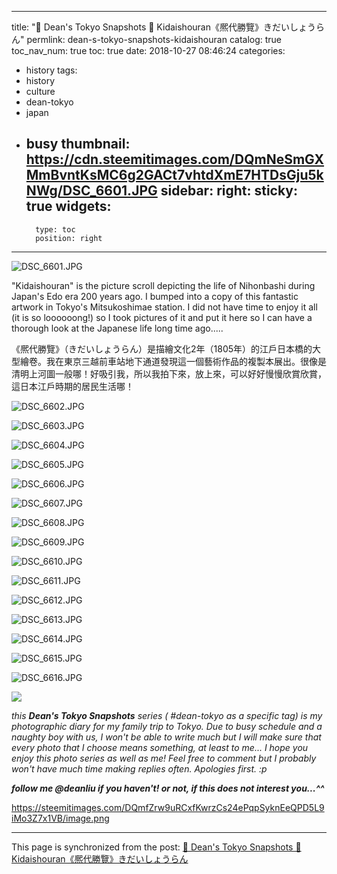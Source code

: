
---
title: "🍙 Dean's Tokyo Snapshots 🍙 Kidaishouran《熈代勝覽》きだいしょうらん"
permlink: dean-s-tokyo-snapshots-kidaishouran
catalog: true
toc_nav_num: true
toc: true
date: 2018-10-27 08:46:24
categories:
- history
tags:
- history
- culture
- dean-tokyo
- japan
- busy
thumbnail: https://cdn.steemitimages.com/DQmNeSmGXMmBvntKsMC6g2GACt7vhtdXmE7HTDsGju5kNWg/DSC_6601.JPG
sidebar:
    right:
        sticky: true
widgets:
    -
        type: toc
        position: right
---


![DSC_6601.JPG](https://cdn.steemitimages.com/DQmNeSmGXMmBvntKsMC6g2GACt7vhtdXmE7HTDsGju5kNWg/DSC_6601.JPG)

"Kidaishouran" is the picture scroll depicting the life of Nihonbashi during Japan's Edo era 200 years ago. I bumped into a copy of this fantastic artwork in Tokyo's Mitsukoshimae station. I did not have time to enjoy it all (it is so loooooong!) so I took pictures of it and put it here so I can have a thorough look at the Japanese life long time ago..... 

《熈代勝覽》（きだいしょうらん）是描繪文化2年（1805年）的江戶日本橋的大型繪卷。我在東京三越前車站地下通道發現這一個藝術作品的複製本展出。很像是清明上河圖一般哪！好吸引我，所以我拍下來，放上來，可以好好慢慢欣賞欣賞，這日本江戶時期的居民生活哪！

![DSC_6602.JPG](https://cdn.steemitimages.com/DQmU1CDa3cekrDGGRr8Qi1estuFzUTwwPRLAXWwb56htyVy/DSC_6602.JPG)

![DSC_6603.JPG](https://cdn.steemitimages.com/DQmaJWV7eUrT12GJqBMAFgafsQSZ7ZLWfDvYPqTGUpajYr1/DSC_6603.JPG)

![DSC_6604.JPG](https://cdn.steemitimages.com/DQmVams6F2DTZpnPRQzUo6NVRXgDw1yeLBMW26nJJG2MUiB/DSC_6604.JPG)

![DSC_6605.JPG](https://cdn.steemitimages.com/DQmTpKcebw8ChVUNABd11XvgDQfVbpAG7NkXVKX7vauiVet/DSC_6605.JPG)

![DSC_6606.JPG](https://cdn.steemitimages.com/DQmWZ3MWmbiS7sMGFJqsVX2JqRJMMfVyEzcMGF2rL1j3PDZ/DSC_6606.JPG)

![DSC_6607.JPG](https://cdn.steemitimages.com/DQmdLwhFh9n73SaAVM12mMtb9rETthhqJv1LnuKP33ULoRK/DSC_6607.JPG)

![DSC_6608.JPG](https://cdn.steemitimages.com/DQmV3cAqPa9R8HUCSKyEeLn6smWB74nZEu8HGFpqiKUbnbb/DSC_6608.JPG)

![DSC_6609.JPG](https://cdn.steemitimages.com/DQmYxHDjqsagytWuVe4i3dHexiXcXeFTkrSieqHZYdTKGZQ/DSC_6609.JPG)

![DSC_6610.JPG](https://cdn.steemitimages.com/DQmSpd1pTitKngWh8vmSQ1qvNVSWuNqk5exiZCzWWNUv7mR/DSC_6610.JPG)

![DSC_6611.JPG](https://cdn.steemitimages.com/DQmP5QtHG4tT62wN9PhFj2W1M2eZZaJjQ3uaZbR7i772Uke/DSC_6611.JPG)

![DSC_6612.JPG](https://cdn.steemitimages.com/DQmQfhmVriArmFMGWsi7qZNRp33KutZej6eLreDLjGEpacw/DSC_6612.JPG)

![DSC_6613.JPG](https://cdn.steemitimages.com/DQmT3RZAXBgerpyRpsUKtRXeQkKM5JE7PwF713SoXNPVG24/DSC_6613.JPG)

![DSC_6614.JPG](https://cdn.steemitimages.com/DQmNT9wpDTr9hH9jub294ZVuRocL2QTu5otQy5jTvMcF3fE/DSC_6614.JPG)

![DSC_6615.JPG](https://cdn.steemitimages.com/DQmSGoJjoYPwXfRT3oJBEhHzsPVk7R3uEyXyah2XuLiZnUN/DSC_6615.JPG)

![DSC_6616.JPG](https://cdn.steemitimages.com/DQmSbR25zti3HrWxkW1UY4PHyoV4TVd5XaM9f1RTk53s1mx/DSC_6616.JPG)

![](https://steemitimages.com/DQmfZrw9uRCxfKwrzCs24ePqpSyknEeQPD5L9iMo3Z7x1VB/image.png)

*this **Dean's Tokyo Snapshots** series ( #dean-tokyo as a specific tag) is my photographic diary for my family trip to Tokyo. Due to busy schedule and a naughty boy with us, I won't be able to write much but I will make sure that every photo that I choose means something, at least to me... I hope you enjoy this photo series as well as me! Feel free to comment but I probably won't have much time making replies often. Apologies first. :p*

***follow me @deanliu if you haven't! or not, if this does not interest you...^^***

https://steemitimages.com/DQmfZrw9uRCxfKwrzCs24ePqpSyknEeQPD5L9iMo3Z7x1VB/image.png

- - -

This page is synchronized from the post: [🍙 Dean's Tokyo Snapshots 🍙 Kidaishouran《熈代勝覽》きだいしょうらん](https://steemit.com/@deanliu/dean-s-tokyo-snapshots-kidaishouran)
